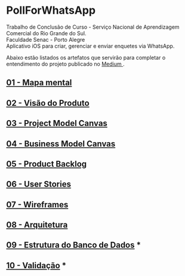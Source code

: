 # PollForWhatsApp
Trabalho de Conclusão de Curso - Serviço Nacional de Aprendizagem Comercial do Rio Grande do Sul.<br>
Faculdade Senac - Porto Alegre<br>
Aplicativo iOS para criar, gerenciar e enviar enquetes via WhatsApp.

Abaixo estão listados os artefatos que servirão para completar o entendimento do projeto publicado no <a href="https://medium.com/p/e4f4d6e247a8"> Medium </a>.

## [01 - Mapa mental](artefacts/mindMap.md)

## [02 - Visão do Produto](artefacts/productVision.md)

## [03 - Project Model Canvas](artefacts/projectModelCanvas.md)

## [04 - Business Model Canvas](artefacts/businessModelCanvas.md)

## [05 - Product Backlog](artefacts/productBacklog.md)

## [06 - User Stories](artefacts/userStories.md)

## [07 - Wireframes](artefacts/wireframes.md)

## [08 - Arquitetura](artefacts/architecture.md)

## [09 - Estrutura do Banco de Dados](artefacts/databaseArchitecture.md) *

## [10 - Validação](artefacts/validation.md) *
